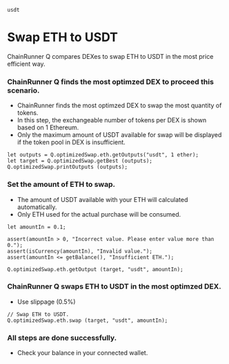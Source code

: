 ```meta-Currency
usdt
```

# Swap ETH to USDT

ChainRunner Q compares DEXes to swap ETH to USDT in the most price efficient way.

### ChainRunner Q finds the most optimzed DEX to proceed this scenario.

- ChainRunner finds the most optimzed DEX to swap the most quantity of tokens.
- In this step, the exchangeable number of tokens per DEX is shown based on 1 Ethereum.
- Only the maximum amount of USDT available for swap will be displayed if the token pool in DEX is insufficient.

```output-Dynamic
let outputs = Q.optimizedSwap.eth.getOutputs("usdt", 1 ether);
let target = Q.optimizedSwap.getBest (outputs);
Q.optimizedSwap.printOutputs (outputs);
```

### Set the amount of ETH to swap.

- The amount of USDT available with your ETH will calculated automatically.
- Only ETH used for the actual purchase will be consumed.

```input-Dynamic ETH
let amountIn = 0.1;
```

```input-Verify
assert(amountIn > 0, "Incorrect value. Please enter value more than 0.");
assert(isCurrency(amountIn), "Invalid value.");
assert(amountIn <= getBalance(), "Insufficient ETH.");
```

```output-Dynamic USDT
Q.optimizedSwap.eth.getOutput (target, "usdt", amountIn);
```

### ChainRunner Q swaps ETH to USDT in the most optimzed DEX.

- Use slippage (0.5%)

```taster
// Swap ETH to USDT.
Q.optimizedSwap.eth.swap (target, "usdt", amountIn);
```

### All steps are done successfully.

- Check your balance in your connected wallet.

